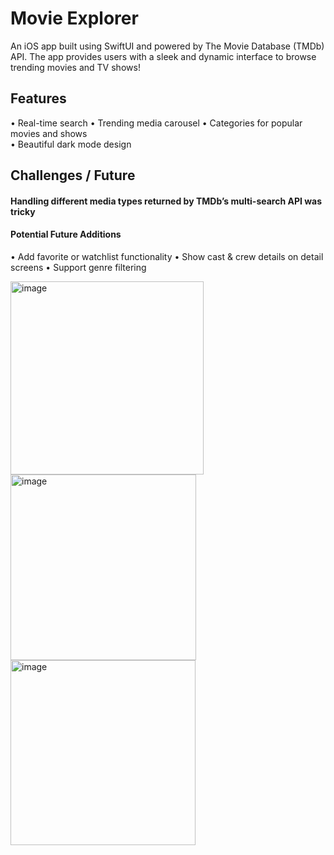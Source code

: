 # Movie Explorer
An iOS app built using SwiftUI and powered by The Movie Database (TMDb) API. The app provides users with a sleek and dynamic interface to browse trending movies and TV shows!

## Features
•	Real-time search
•	Trending media carousel 
•	Categories for popular movies and shows  
•	Beautiful dark mode design

## Challenges / Future
#### Handling different media types returned by TMDb’s multi-search API was tricky

#### Potential Future Additions
•	Add favorite or watchlist functionality
•	Show cast & crew details on detail screens
•	Support genre filtering

<img width="309" alt="image" src="https://github.com/user-attachments/assets/98811ef4-d522-4d44-8781-5620510023e3" />
<img width="297" alt="image" src="https://github.com/user-attachments/assets/69dc74c0-0474-4a79-9815-7754cda52968" />
<img width="296" alt="image" src="https://github.com/user-attachments/assets/2e53ccde-29e4-4fa0-96c1-481a86895e41" />

